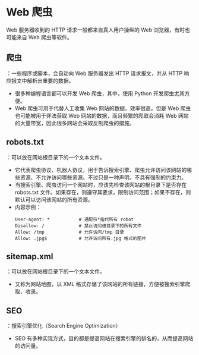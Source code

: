 # Web 爬虫

Web 服务器收到的 HTTP 请求一般都来自真人用户操纵的 Web 浏览器，有时也可能来自 Web 爬虫等软件。

## 爬虫

：一些程序或脚本，会自动向 Web 服务器发出 HTTP 请求报文，并从 HTTP 响应报文中解析出重要的数据。
- 很多种编程语言都可以开发 Web 爬虫，其中，使用 Python 开发爬虫尤其方便。
- Web 爬虫可用于代替人工收集 Web 网站的数据，效率很高。但是 Web 爬虫也可能被用于非法获取 Web 网站的数据，而且频繁的爬取会消耗 Web 网站的大量带宽，因此很多网站会采取反制爬虫的措施。

## robots.txt

：可以放在网站根目录下的一个文本文件。
- 它代表爬虫协议、机器人协议，用于告诉搜索引擎、爬虫允许访问该网站的哪些资源、不允许访问哪些资源。不过只是一种声明，不具有强制的约束力。
- 当搜索引擎、爬虫访问一个网站时，应该先检查该网站的根目录下是否存在 robots.txt 文件。如果存在，则遵守其要求，限制访问范围；如果不存在，则默认可以访问该网站的所有资源。
- 内容示例：
    ```
    User-agent: *           # 通配符*指代所有 robot
    Disallow: /             # 禁止访问根目录下的所有文件
    Allow: /tmp             # 允许访问/tmp 目录
    Allow: .jpg$            # 允许访问所有.jpg 格式的图片
    ```

## sitemap.xml

：可以放在网站根目录下的一个文本文件。
- 又称为网站地图，以 XML 格式存储了该网站的所有链接，方便被搜索引擎爬取、收录。

## SEO

：搜索引擎优化（Search Engine Optimization）
- SEO 有多种实现方式，目的都是提高网站在搜索引擎的排名的，从而提高网站的访问量。
